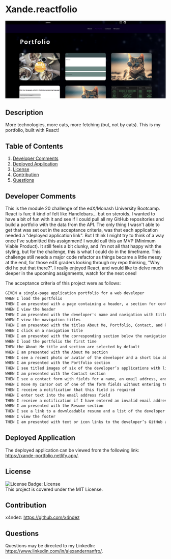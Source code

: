 # Xande.reactfolio

![Screenshot of application](./assets/screenshot.png)

## Description
More technologies, more cats, more fetching (but, not by cats).  This is my portfolio, built with React!

## Table of Contents

1. [Developer Comments](#developer-comments)
2. [Deployed Application](#deployed-application)
3. [License](#license)
4. [Contribution](#contribution)
5. [Questions](#questions)

## Developer Comments
This is the module 20 challenge of the edX/Monash University Bootcamp.  React is fun; it kind of felt like Handlebars... but on steroids.  I wanted to have a bit of fun with it and see if I could pull all my GitHub repositories and build a portfolio with the data from the API.  The only thing I wasn't able to get that was set out in the acceptance criteria, was that each application needed a "deployed application link".  But I think I might try to think of a way once I've submitted this assignment!  I would call this an MVP (Minimum Viable Product).  It still feels a bit clunky, and I'm not all that happy with the styling, but for the challenge, this is what I could do in the timeframe.  This challenge still needs a major code refactor as things became a little messy at the end, for those edX graders looking through my repo thinking, "Why did he put that there?".  I really enjoyed React, and would like to delve much deeper in the upcoming assignments, watch for the next ones!

The acceptance criteria of this project were as follows:

```md
GIVEN a single-page application portfolio for a web developer
WHEN I load the portfolio
THEN I am presented with a page containing a header, a section for content, and a footer
WHEN I view the header
THEN I am presented with the developer's name and navigation with titles corresponding to different sections of the portfolio
WHEN I view the navigation titles
THEN I am presented with the titles About Me, Portfolio, Contact, and Resume, and the title corresponding to the current section is highlighted
WHEN I click on a navigation title
THEN I am presented with the corresponding section below the navigation without the page reloading and that title is highlighted
WHEN I load the portfolio the first time
THEN the About Me title and section are selected by default
WHEN I am presented with the About Me section
THEN I see a recent photo or avatar of the developer and a short bio about them
WHEN I am presented with the Portfolio section
THEN I see titled images of six of the developer’s applications with links to both the deployed applications and the corresponding GitHub repository
WHEN I am presented with the Contact section
THEN I see a contact form with fields for a name, an email address, and a message
WHEN I move my cursor out of one of the form fields without entering text
THEN I receive a notification that this field is required
WHEN I enter text into the email address field
THEN I receive a notification if I have entered an invalid email address
WHEN I am presented with the Resume section
THEN I see a link to a downloadable resume and a list of the developer’s proficiencies
WHEN I view the footer
THEN I am presented with text or icon links to the developer’s GitHub and LinkedIn profiles, and their profile on a third platform (Stack Overflow, Twitter) 
```

## Deployed Application
The deployed application can be viewed from the following link: <https://xande-portfolio.netlify.app/>.<br>

## License
![License Badge: License](https://img.shields.io/badge/License-MIT-blue)<br>
This project is covered under the MIT License.

## Contribution
x4ndez: <https://github.com/x4ndez>

## Questions
Questions may be directed to my LinkedIn: <https://www.linkedin.com/in/alexandernanfro/>.